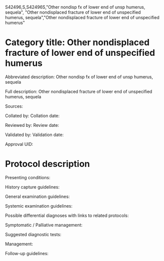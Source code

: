 S42496,S,S42496S,"Other nondisp fx of lower end of unsp humerus, sequela", "Other nondisplaced fracture of lower end of unspecified humerus, sequela","Other nondisplaced fracture of lower end of unspecified humerus"
# Category title: Other nondisplaced fracture of lower end of unspecified humerus

Abbreviated description: Other nondisp fx of lower end of unsp humerus, sequela

Full description: Other nondisplaced fracture of lower end of unspecified humerus, sequela

Sources:

Collated by:
Collation date:

Reviewed by:
Review date:

Validated by:
Validation date:

Approval UID:

# Protocol description

Presenting conditions:

History capture guidelines:

General examination guidelines:

Systemic examination guidelines:

Possible differential diagnoses with links to related protocols:

Symptomatic / Palliative management:

Suggested diagnostic tests:

Management:

Follow-up guidelines:
